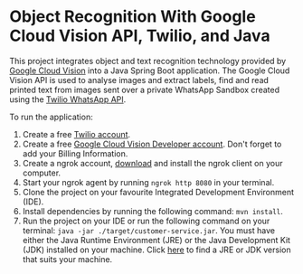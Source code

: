 # Object Recognition With Google Cloud Vision API, Twilio, and Java

This project integrates object and text recognition technology provided by [Google Cloud Vision](https://cloud.google.com/vision) into a Java Spring Boot application. The Google Cloud Vision API is used to analyse images and extract labels, find and read printed text from images sent over a private WhatsApp Sandbox created using the [Twilio WhatsApp API](https://www.twilio.com/whatsapp).

To run the application:
1. Create a free [Twilio account](https://www.twilio.com/referral/ePf72t).
2. Create a free [Google Cloud Vision Developer account](https://console.cloud.google.com/home/dashboard). Don't forget to add your Billing Information.
3. Create a ngrok account, [download](https://ngrok.com/download) and install the ngrok client on your computer.
4. Start your ngrok agent by running `ngrok http 8080` in your terminal.
5. Clone the project on your favourite Integrated Development Environment (IDE).
6. Install dependencies by running the following command: `mvn install`.
7. Run the project on your IDE or run the following command on your terminal: `java -jar ./target/customer-service.jar`. You must have either the Java Runtime Environment (JRE) or the Java Development Kit (JDK) installed on your machine.
Click [here](https://www.oracle.com/java/technologies/downloads/) to find a JRE or JDK version that suits your machine.

